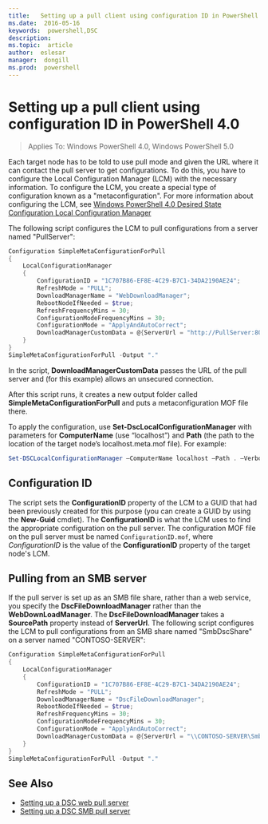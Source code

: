 ```yaml
---
title:   Setting up a pull client using configuration ID in PowerShell 4.0
ms.date:  2016-05-16
keywords:  powershell,DSC
description:  
ms.topic:  article
author:  eslesar
manager:  dongill
ms.prod:  powershell
---
```


# Setting up a pull client using configuration ID in PowerShell 4.0

>Applies To: Windows PowerShell 4.0, Windows PowerShell 5.0

Each target node has to be told to use pull mode and given the URL where it can contact the pull server to get configurations. To do this, you have to configure the Local Configuration Manager (LCM) with the necessary information. To configure the LCM, you create a special type of configuration known as a "metaconfiguration". For more information about configuring the LCM, see [Windows PowerShell 4.0 Desired State Configuration Local Configuration Manager](metaConfig4.md)

The following script configures the LCM to pull configurations from a server named "PullServer":

```powershell
Configuration SimpleMetaConfigurationForPull 
{ 
    LocalConfigurationManager 
    { 
        ConfigurationID = "1C707B86-EF8E-4C29-B7C1-34DA2190AE24";
        RefreshMode = "PULL";
        DownloadManagerName = "WebDownloadManager";
        RebootNodeIfNeeded = $true;
        RefreshFrequencyMins = 30;
        ConfigurationModeFrequencyMins = 30; 
        ConfigurationMode = "ApplyAndAutoCorrect";
        DownloadManagerCustomData = @{ServerUrl = "http://PullServer:8080/PSDSCPullServer/PSDSCPullServer.svc"; AllowUnsecureConnection = “TRUE”}
    } 
} 
SimpleMetaConfigurationForPull -Output "."
```

In the script, **DownloadManagerCustomData** passes the URL of the pull server and (for this example) allows an unsecured connection. 

After this script runs, it creates a new output folder called **SimpleMetaConfigurationForPull** and puts a metaconfiguration MOF file there.

To apply the configuration, use **Set-DscLocalConfigurationManager** with parameters for **ComputerName** (use “localhost”) and **Path** (the path to the location of the target node’s localhost.meta.mof file). For example: 
```powershell
Set-DSCLocalConfigurationManager –ComputerName localhost –Path . –Verbose.
```

## Configuration ID
The script sets the **ConfigurationID** property of the LCM to a GUID that had been previously created for this purpose (you can create a GUID by using the **New-Guid** cmdlet). The **ConfigurationID** is what the LCM uses to find the appropriate configuration on the pull server. The configuration MOF file on the pull server must be named `ConfigurationID.mof`, where *ConfigurationID* is the value of the **ConfigurationID** property of the target node's LCM.

## Pulling from an SMB server

If the pull server is set up as an SMB file share, rather than a web service, you specify the **DscFileDownloadManager** rather than the **WebDownLoadManager**.
The **DscFileDownloadManager** takes a **SourcePath** property instead of **ServerUrl**. The following script configures the LCM to pull configurations from an SMB share named
"SmbDscShare" on a server named "CONTOSO-SERVER":

```powershell
Configuration SimpleMetaConfigurationForPull 
{ 
    LocalConfigurationManager 
    { 
        ConfigurationID = "1C707B86-EF8E-4C29-B7C1-34DA2190AE24";
        RefreshMode = "PULL";
        DownloadManagerName = "DscFileDownloadManager";
        RebootNodeIfNeeded = $true;
        RefreshFrequencyMins = 30;
        ConfigurationModeFrequencyMins = 30; 
        ConfigurationMode = "ApplyAndAutoCorrect";
        DownloadManagerCustomData = @{ServerUrl = "\\CONTOSO-SERVER\SmbDscShare"}
    } 
} 
SimpleMetaConfigurationForPull -Output "."
```

## See Also

- [Setting up a DSC web pull server](pullServer.md)
- [Setting up a DSC SMB pull server](pullServerSMB.md)

